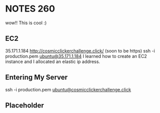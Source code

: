 # NOTES 260
wow!! This is cool :)
## EC2
35.171.1.184
http://cosmicclickerchallenge.click/
(soon to be https)
ssh -i production.pem ubuntu@35.171.1.184
I learned how to create an EC2 instance and I allocated an elastic ip address.
## Entering My Server
ssh -i production.pem ubuntu@cosmicclickerchallenge.click
## Placeholder
